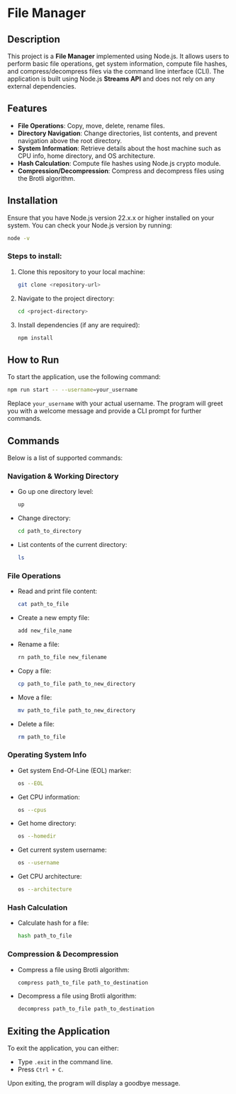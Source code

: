 # File Manager

## Description

This project is a **File Manager** implemented using Node.js. It allows users to perform basic file operations, get system information, compute file hashes, and compress/decompress files via the command line interface (CLI). The application is built using Node.js **Streams API** and does not rely on any external dependencies.

## Features

- **File Operations**: Copy, move, delete, rename files.
- **Directory Navigation**: Change directories, list contents, and prevent navigation above the root directory.
- **System Information**: Retrieve details about the host machine such as CPU info, home directory, and OS architecture.
- **Hash Calculation**: Compute file hashes using Node.js crypto module.
- **Compression/Decompression**: Compress and decompress files using the Brotli algorithm.

## Installation

Ensure that you have Node.js version 22.x.x or higher installed on your system. You can check your Node.js version by running:

```bash
node -v
```

### Steps to install:

1. Clone this repository to your local machine:
    ```bash
    git clone <repository-url>
    ```
2. Navigate to the project directory:
    ```bash
    cd <project-directory>
    ```
3. Install dependencies (if any are required):
    ```bash
    npm install
    ```

## How to Run

To start the application, use the following command:

```bash
npm run start -- --username=your_username
```

Replace `your_username` with your actual username. The program will greet you with a welcome message and provide a CLI prompt for further commands.

## Commands

Below is a list of supported commands:

### Navigation & Working Directory
- Go up one directory level:
    ```bash
    up
    ```
- Change directory:
    ```bash
    cd path_to_directory
    ```
- List contents of the current directory:
    ```bash
    ls
    ```

### File Operations
- Read and print file content:
    ```bash
    cat path_to_file
    ```
- Create a new empty file:
    ```bash
    add new_file_name
    ```
- Rename a file:
    ```bash
    rn path_to_file new_filename
    ```
- Copy a file:
    ```bash
    cp path_to_file path_to_new_directory
    ```
- Move a file:
    ```bash
    mv path_to_file path_to_new_directory
    ```
- Delete a file:
    ```bash
    rm path_to_file
    ```

### Operating System Info
- Get system End-Of-Line (EOL) marker:
    ```bash
    os --EOL
    ```
- Get CPU information:
    ```bash
    os --cpus
    ```
- Get home directory:
    ```bash
    os --homedir
    ```
- Get current system username:
    ```bash
    os --username
    ```
- Get CPU architecture:
    ```bash
    os --architecture
    ```

### Hash Calculation
- Calculate hash for a file:
    ```bash
    hash path_to_file
    ```

### Compression & Decompression
- Compress a file using Brotli algorithm:
    ```bash
    compress path_to_file path_to_destination
    ```
- Decompress a file using Brotli algorithm:
    ```bash
    decompress path_to_file path_to_destination
    ```

## Exiting the Application

To exit the application, you can either:

- Type `.exit` in the command line.
- Press `Ctrl + C`.

Upon exiting, the program will display a goodbye message.
